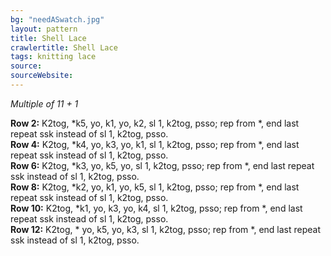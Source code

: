 ```yaml
---
bg: "needASwatch.jpg"
layout: pattern
title: Shell Lace
crawlertitle: Shell Lace
tags: knitting lace
source:
sourceWebsite:
---
```

<i>Multiple of 11 + 1</i>
<p></p>
<b>Row 2:</b> K2tog, *k5, yo, k1, yo, k2, sl 1, k2tog, psso; rep from *, end last repeat ssk instead of sl 1, k2tog, psso. <br>
<b>Row 4:</b> K2tog, *k4, yo, k3, yo, k1, sl 1, k2tog, psso; rep from *, end last repeat ssk instead of sl 1, k2tog, psso.<br> 
<b>Row 6:</b> K2tog, *k3, yo, k5, yo, sl 1, k2tog, psso; rep from *, end last repeat ssk instead of sl 1, k2tog, psso.<br> 
<b>Row 8:</b> K2tog, *k2, yo, k1, yo, k5, sl 1, k2tog, psso; rep from *, end last repeat ssk instead of sl 1, k2tog, psso. <br>
<b>Row 10:</b> K2tog, *k1, yo, k3, yo, k4, sl 1, k2tog, psso; rep from *, end last repeat ssk instead of sl 1, k2tog, psso. <br>
<b>Row 12:</b> K2tog, * yo, k5, yo, k3, sl 1, k2tog, psso; rep from *, end last repeat ssk instead of sl 1, k2tog, psso. 
